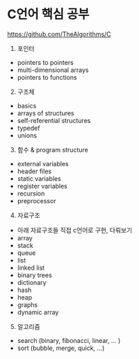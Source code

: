 # C언어 핵심 공부

https://github.com/TheAlgorithms/C

1. 포인터

- pointers to pointers
- multi-dimensional arrays
- pointers to functions

2. 구조체

- basics
- arrays of structures
- self-referential structures
- typedef
- unions

3. 함수 & program structure

- external variables
- header files
- static variables
- register variables
- recursion
- preprocessor

4. 자료구조

- 아래 자료구조들 직접 c언어로 구현, 다뤄보기
- array
- stack
- queue
- list
- linked list
- binary trees
- dictionary
- hash
- heap
- graphs
- dynamic array

5. 알고리즘

- search (binary, fibonacci, linear, ... )
- sort (bubble, merge, quick, ...)
